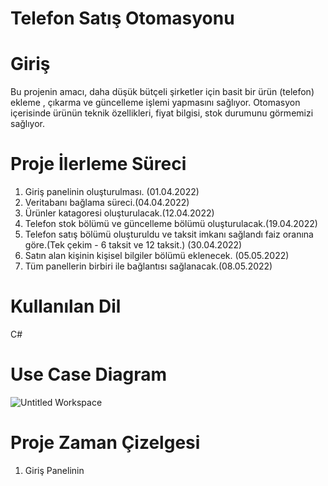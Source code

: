 # Telefon Satış Otomasyonu 
# Giriş 
Bu projenin amacı, daha düşük bütçeli şirketler için basit bir ürün (telefon) ekleme , çıkarma ve güncelleme işlemi yapmasını sağlıyor.
Otomasyon içerisinde ürünün teknik özellikleri, fiyat bilgisi, stok durumunu görmemizi sağlıyor.

# Proje İlerleme Süreci
1. Giriş panelinin oluşturulması. (01.04.2022)
2. Veritabanı bağlama süreci.(04.04.2022)
3. Ürünler katagoresi oluşturulacak.(12.04.2022)
4. Telefon stok bölümü ve güncelleme bölümü oluşturulacak.(19.04.2022)
5. Telefon satış bölümü oluşturuldu ve taksit imkanı sağlandı faiz oranına göre.(Tek çekim - 6 taksit ve 12 taksit.) (30.04.2022)
6. Satın alan kişinin kişisel bilgiler bölümü eklenecek. (05.05.2022)
7. Tüm panellerin birbiri ile bağlantısı sağlanacak.(08.05.2022)

# Kullanılan Dil
C#


# Use Case Diagram
![Untitled Workspace](https://user-images.githubusercontent.com/101322048/165139739-c6cc5d8a-807d-49be-91e3-d56e12fbe4a4.png)

# Proje Zaman Çizelgesi
1. Giriş Panelinin 
